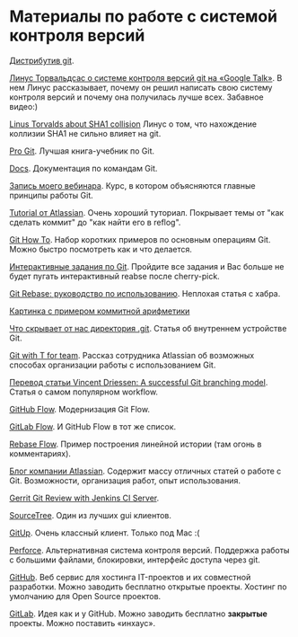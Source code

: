 # Материалы по работе с системой контроля версий
[Дистрибутив git](https://git-scm.com/). 

[Линус Торвальдсаc о системе контроля версий git на «Google Talk»](http://lib.custis.ru/%D0%9B%D0%B8%D0%BD%D1%83%D1%81_%D0%A2%D0%BE%D1%80%D0%B2%D0%B0%D0%BB%D1%8C%D0%B4%D1%81_%D0%BE_GIT_%D0%BD%D0%B0_Google_Talks). В нем Линус рассказывает, почему он решил написать свою систему контроля версий и почему она получилась лучше всех. Забавное видео:)

[Linus Torvalds about SHA1 collision](https://plus.google.com/+LinusTorvalds/posts/7tp2gYWQugL) Линус о том, что нахождение коллизии SHA1 не сильно влияет на git.

[Pro Git](https://git-scm.com/book/ru/v2/). Лучшая книга-учебник по Git.

[Docs](https://git-scm.com/docs). Документация по командам Git.

[Запись моего вебинара](https://vk.com/ashushunov?w=wall16805561_387%2Fall). Курс, в котором объясняются главные принципы работы Git. 

[Tutorial от Atlassian](https://www.atlassian.com/git/tutorials/). Очень хороший туториал. Покрывает темы от "как сделать коммит" до "как найти его в reflog".

[Git How To](https://githowto.com/ru). Набор коротких примеров по основным операциям Git. Можно быстро посмотреть как и что делается.

[Интерактивные задания по Git](http://learngitbranching.js.org/index.html). Пройдите все задания и Вас больше не будет пугать интерактивный reabse после cherry-pick.

[Git Rebase: руководство по использованию](https://habrahabr.ru/post/161009/). Неплохая статья с хабра.

[Картинка с примером коммитной арифметики](files/links_to_commits.png) 

[Что скрывает от нас директория .git](http://habrahabr.ru/post/143079/). Статья об внутреннем устройстве Git.

[Git with T for team](http://blogs.atlassian.com/2013/12/git-t-team/). Рассказ сотрудника Atlassian об возможных способах организации работы с использованием Git.

[Перевод статьи Vincent Driessen: A successful Git branching model](https://habrahabr.ru/post/106912/). Статья о самом популярном workflow.

[GitHub Flow](https://habrahabr.ru/post/189046/). Модернизация Git Flow.  

[GitLab Flow](https://habrahabr.ru/company/softmart/blog/316686/). И GitHub Flow в тот же список. 

[Rebase Flow](https://habrahabr.ru/company/at_consulting/blog/283326/). Пример построения линейной истории  (там огонь в комментариях).

[Блог компании Atlassian](http://blogs.atlassian.com/tag/git/). Содержит массу отличных статей о работе с Git. Возможности, организация работ, опыт использования.

[Gerrit Git Review with Jenkins CI Server](http://alblue.bandlem.com/2011/02/gerrit-git-review-with-jenkins-ci.html).

[SourceTree](https://www.sourcetreeapp.com/). Один из лучших gui клиентов.

[GitUp](http://gitup.co/). Очень классный клиент. Только под Mac :(
 
[Perforce](https://www.perforce.com/). Альтернативная система контроля версий. Поддержка работы с большими файлами, блокировки, интерфейс доступа через git.

[GitHub](https://github.com/). Веб сервис для хостинга IT-проектов и их совместной разработки. Можно заводить бесплатно открытые проекты. Хостинг по умолчанию для Open Source проектов.

[GitLab](https://gitlab.com/). Идея как и у GitHub. Можно заводить бесплатно **закрытые** проекты. Можно поставить «инхаус». 

 
